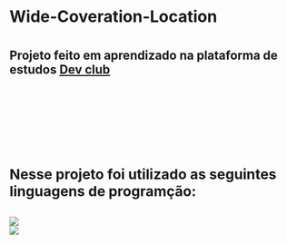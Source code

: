 <h1>Wide-Coveration-Location <h1>

<h2> Projeto feito em aprendizado na plataforma de estudos <a href="https://Rodolfomori.com.br/devclub">Dev club <a><h2>
<br>
<br>
<h3> Nesse  projeto foi utilizado as seguintes linguagens de programção:
<br>
<br>
<img src="https://img.shields.io/badge/HTML-239120?style=for-the-badge&logo=html5&logoColor=white"/>
<br>
<img src="https://img.shields.io/badge/CSS-239120?&style=for-the-badge&logo=css3&logoColor=white" />
  
